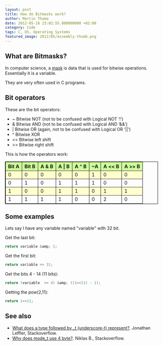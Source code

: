 ```yaml
---
layout: post
title: How do Bitmasks work?
author: Martin Thoma
date: 2012-05-18 23:02:55.000000000 +02:00
category: Code
tags: C, OS, Operating Systems
featured_image: 2012/05/assembly-thumb.png
---
```

<h2>What are Bitmasks?</h2>
In computer science, a <a href="http://en.wikipedia.org/wiki/Mask_(computing)">mask</a> is data that is used for bitwise operations. Essentially it is a variable.

They are very often used in C programs.

<h2>Bit operators</h2>
These are the bit operators:

<ul>
  <li>~ Bitwise NOT (not to be confused with Logical NOT &lsquo;!&rsquo;)</li>
  <li>& Bitwise AND (not to be confused with Logical AND &lsquo;&&&rsquo;)</li>
  <li>| Bitwise OR (again, not to be confused with Logical OR &lsquo;||&rsquo;)</li>
  <li>^ Bitwise XOR</li>
  <li><< Bitwise left shift</li>
  <li>>> Bitwise right shift</li>
</ul>

This is how the operators work:
<table style="border:1px solid black;" border="1">
<tr style="background-color:#ccff99">
    <th>Bit A</th>
    <th style="border-right:1px solid #000;">Bit B</th>
    <th>A & B</th>
    <th>A | B</th>
    <th style="border-right:1px solid #000;">A ^ B</th>
    <th style="border-right:1px solid #000;">~A</th>
    <th>A << B</th>
    <th>A >> B</th>
</tr>
<tr style="background-color:#ffffcc;">
    <td>0</td>
    <td style="border-right:1px solid #000;">0</td>
    <td>0</td>
    <td>0</td>
    <td style="border-right:1px solid #000;">0</td>
    <td style="border-right:1px solid #000;">1</td>
    <td>0</td>
    <td>0</td>
</tr>
<tr>
    <td>0</td>
    <td style="border-right:1px solid #000;">1</td>
    <td>0</td>
    <td>1</td>
    <td style="border-right:1px solid #000;">1</td>
    <td style="border-right:1px solid #000;">1</td>
    <td>0</td>
    <td>0</td>
</tr>
<tr style="background-color:#ffffcc;">
    <td>1</td>
    <td style="border-right:1px solid #000;">0</td>
    <td>0</td>
    <td>1</td>
    <td style="border-right:1px solid #000;">1</td>
    <td style="border-right:1px solid #000;">0</td>
    <td>1</td>
    <td>1</td>
</tr>
<tr>
    <td>1</td>
    <td style="border-right:1px solid #000;">1</td>
    <td>1</td>
    <td>1</td>
    <td style="border-right:1px solid #000;">0</td>
    <td style="border-right:1px solid #000;">0</td>
    <td>2</td>
    <td>0</td>
</tr>
</table>

<h2>Some examples</h2>
Lets say I have any variable named "variable" with 32 bit.

Get the last bit:
```c
return variable &amp; 1;
```

Get the first bit:
```c
return variable >> 31;
```

Get the bits 4 - 14 (11 bits):
```c
return (variable  >> 4) &amp; ((1<<11) - 1);
```

Getting the pow(2,11):
```c
return 1<<11;
```

<h2>See also</h2>
<ul>
  <li><a href="http://stackoverflow.com/questions/231760/what-does-a-type-followed-by-t-underscore-t-represent/231807#231807">What does a type followed by _t (underscore-t) represent?</a>. Jonathan Leffler, Stackoverflow.</li>
  <li><a href="http://stackoverflow.com/a/9602958/562769">Why does mode_t use 4 byte?</a>. Niklas B., Stackoverflow.</li>
</ul>
